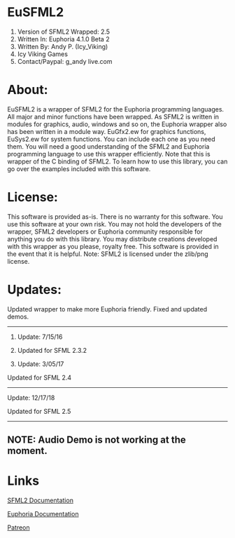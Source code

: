 # EuSFML2
1. Version of SFML2 Wrapped: 2.5
2. Written In: Euphoria 4.1.0 Beta 2
3. Written By: Andy P. (Icy_Viking)
4. Icy Viking Games
5. Contact/Paypal: g_andy <at> live.com

# About:

EuSFML2 is a wrapper of SFML2 for the Euphoria programming languages. All major and minor functions
have been wrapped. As SFML2 is written in modules for graphics, audio, windows and so on, the
Euphoria wrapper also has been written in a module way. EuGfx2.ew for graphics functions, EuSys2.ew
for system functions. You can include each one as you need them. You will need a good understanding
of the SFML2 and Euphoria programming language to use this wrapper efficiently. Note that this is
wrapper of the C binding of SFML2. To learn how to use this library, you can go over the examples
included with this software.


# License:

This software is provided as-is. There is no warranty for this software. You use this software
at your own risk. You may not hold the developers of the wrapper, SFML2 developers or Euphoria
community responsible for anything you do with this library. You may distribute creations developed
with this wrapper as you please, royalty free. This software is provided in the event that it is
helpful. Note: SFML2 is licensed under the zlib/png license.

# Updates:

Updated wrapper to make more Euphoria friendly. Fixed and updated demos. 

-----------------------------------------------------------------------
1. Update: 7/15/16

2. Updated for SFML 2.3.2

3. Update: 3/05/17

Updated for SFML 2.4

-----------------------------------------------------------------------
Update: 12/17/18

Updated for SFML 2.5

-----------------------------------------------------------------------
NOTE: Audio Demo is not working at the moment. 
-----------------------------------------------------------------------
# Links

[SFML2 Documentation](http://www.sfml-dev.org/)

[Euphoria Documentation](https://openeuphoria.org/index.wc)

[Patreon](https://www.patreon.com/CrazyVikingGamer)
